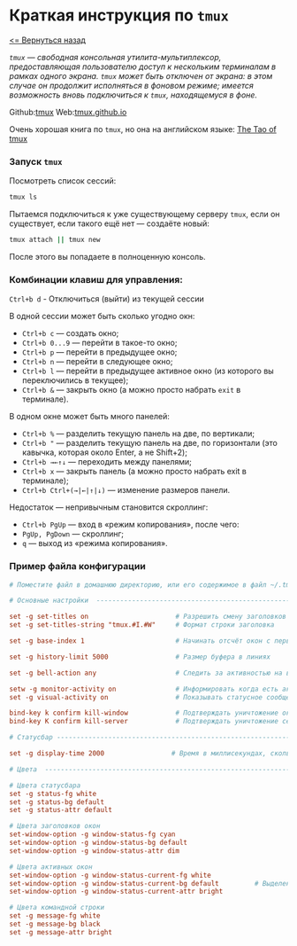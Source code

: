 # Краткая инструкция по `tmux`

[<= Вернуться назад](https://github.com/GnuriaN/Notes/blob/master/README.md)

_`tmux` — свободная консольная утилита-мультиплексор, предоставляющая пользователю доступ к нескольким терминалам в рамках одного экрана. `tmux` может быть отключен от экрана: в этом случае он продолжит исполняться в фоновом режиме; имеется возможность вновь подключиться к `tmux`, находящемуся в фоне._

Github:[tmux](https://github.com/tmux) Web:[tmux.github.io](https://tmux.github.io)

Очень хорошая книга по `tmux`, но она на английском языке: [The Tao of tmux](https://leanpub.com/the-tao-of-tmux/read)

### Запуск `tmux`
Посмотреть список сессий:
```Bash
tmux ls 
``` 
Пытаемся подключиться к уже существующему серверу `tmux`, если он существует, если такого ещё нет — создаёте новый:
```bash
tmux attach || tmux new 
```
После этого вы попадаете в полноценную консоль.

### Комбинации клавиш для управления:

`Ctrl+b d` - Отключиться (выйти) из текущей сессии

В одной сессии может быть сколько угодно окн:
- `Ctrl+b c` — создать окно;
- `Ctrl+b 0...9` — перейти в такое-то окно;
- `Ctrl+b p` — перейти в предыдущее окно;
- `Ctrl+b n` — перейти в следующее окно;
- `Ctrl+b l` — перейти в предыдущее активное окно (из которого вы переключились в текущее);
- `Ctrl+b &` — закрыть окно (а можно просто набрать `exit` в терминале).

В одном окне может быть много панелей:
- `Ctrl+b %` — разделить текущую панель на две, по вертикали;
- `Ctrl+b "` — разделить текущую панель на две, по горизонтали (это кавычка, которая около Enter, а не Shift+2);
- `Ctrl+b →←↑↓` — переходить между панелями;
- `Ctrl+b x` — закрыть панель (а можно просто набрать exit в терминале);
- `Ctrl+b Ctrl+(→|←|↑|↓)` — изменение размеров панели.

Недостаток — непривычным становится скроллинг:
- `Ctrl+b PgUp` — вход в «режим копирования», после чего:
- `PgUp, PgDown` — скроллинг;
- `q` — выход из «режима копирования».

### Пример файла конфигурации
```conf
# Поместите файл в домашнюю директорию, или его содержимое в файл ~/.tmux.conf

# Основные настройки  --------------------------------------------------------------

set -g set-titles on                      # Разрешить смену заголовков в оконном менеджере
set -g set-titles-string "tmux.#I.#W"     # Формат строки заголовка

set -g base-index 1                       # Начинать отсчёт окон с первого

set -g history-limit 5000                 # Размер буфера в линиях

set -g bell-action any                    # Следить за активностью на всех окнах

setw -g monitor-activity on               # Информировать когда есть активность в окнах
set -g visual-activity on                 # Показывать статусное сообщение при активности в каком либо окне

bind-key k confirm kill-window            # Подтверждать уничтожение окна
bind-key K confirm kill-server            # Подтверждать уничтожение сервера

# Статусбар -------------------------------------------------------------------

set -g display-time 2000                 # Время в миллисекундах, сколько будут отображаться сообщения (в статусбаре к примеру)

# Цвета  ---------------------------------------------------------------------

# Цвета статусбара
set -g status-fg white
set -g status-bg default
set -g status-attr default

# Цвета заголовков окон
set-window-option -g window-status-fg cyan
set-window-option -g window-status-bg default
set-window-option -g window-status-attr dim

# Цвета активных окон
set-window-option -g window-status-current-fg white
set-window-option -g window-status-current-bg default         # Выделение активного окна белым цветом
set-window-option -g window-status-current-attr bright

# Цвета командной строки
set -g message-fg white
set -g message-bg black
set -g message-attr bright
```
